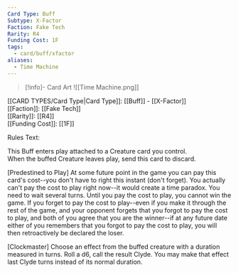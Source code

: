 ```yaml
---
Card Type: Buff
Subtype: X-Factor
Faction: Fake Tech
Rarity: R4
Funding Cost: 1F
tags:
  - card/buff/xfactor
aliases:
  - Time Machine
---
```

> [!info]- Card Art
> ![[Time Machine.png]]

[[CARD TYPES/Card Type|Card Type]]: [[Buff]] - [[X-Factor]]  
[[Faction]]: [[Fake Tech]]  
[[Rarity]]: [[R4]]  
[[Funding Cost]]: [[1F]]  

Rules Text:  

This Buff enters play attached to a Creature card you control.  
When the buffed Creature leaves play, send this card to discard.  

[Predestined to Play] At some future point in the game you can pay this card's cost--you don't have to right this instant (don't forget).
You actually can't pay the cost to play right now--it would create a time paradox. You need to wait several turns.
Until you pay the cost to play, you cannot win the game.
If you forget to pay the cost to play--even if you make it through the rest of the game, and your opponent forgets that you forgot to pay the cost to play, and both of you agree that you are the winner--if at any future date either of you remembers that you forgot to pay the cost to play, you will then retroactively be declared the loser.   

[Clockmaster] Choose an effect from the buffed creature with a duration measured in turns.
Roll a d6, call the result Clyde.
You may make that effect last Clyde turns instead of its normal duration.  
